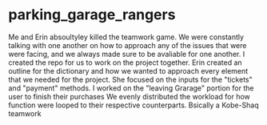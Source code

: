 # parking_garage_rangers

Me and Erin absoultyley killed the teamwork game. We were constantly talking with one another on how to approach any of the issues that were were facing, 
and we always made sure to be avaliable for one another.
I created the repo for us to work on the project together. 
Erin created an outline for the dictionary and how we wanted to approach every element that we needed for the project.
She focused on the inputs for the "tickets" and "payment" methods.
I worked on the "leaving Grarage" portion for the user to finish their purchases
We evenly distributed the workload for how function were looped to their respective counterparts.
Bsically a Kobe-Shaq teamwork
